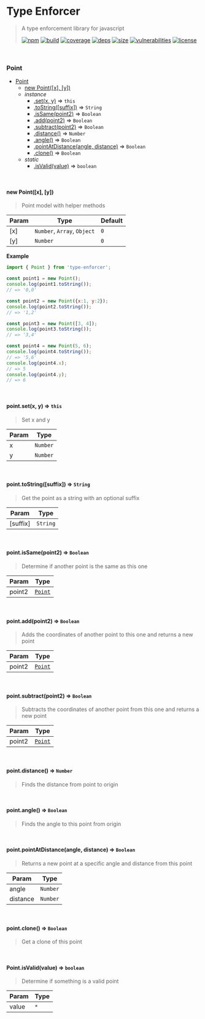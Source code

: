 # Type Enforcer

> A type enforcement library for javascript
>
> [![npm][npm]][npm-url]
[![build][build]][build-url]
[![coverage][coverage]][coverage-url]
[![deps][deps]][deps-url]
[![size][size]][size-url]
[![vulnerabilities][vulnerabilities]][vulnerabilities-url]
[![license][license]][license-url]


<br><a name="Point"></a>

### Point

* [Point](#Point)
    * [new Point([x], [y])](#new_Point_new)
    * _instance_
        * [.set(x, y)](#Point+set) ⇒ <code>this</code>
        * [.toString([suffix])](#Point+toString) ⇒ <code>String</code>
        * [.isSame(point2)](#Point+isSame) ⇒ <code>Boolean</code>
        * [.add(point2)](#Point+add) ⇒ <code>Boolean</code>
        * [.subtract(point2)](#Point+subtract) ⇒ <code>Boolean</code>
        * [.distance()](#Point+distance) ⇒ <code>Number</code>
        * [.angle()](#Point+angle) ⇒ <code>Boolean</code>
        * [.pointAtDistance(angle, distance)](#Point+pointAtDistance) ⇒ <code>Boolean</code>
        * [.clone()](#Point+clone) ⇒ <code>Boolean</code>
    * _static_
        * [.isValid(value)](#Point.isValid) ⇒ <code>boolean</code>


<br><a name="new_Point_new"></a>

#### new Point([x], [y])
> Point model with helper methods


| Param | Type | Default |
| --- | --- | --- |
| [x] | <code>Number</code>, <code>Array</code>, <code>Object</code> | <code>0</code> | 
| [y] | <code>Number</code> | <code>0</code> | 

**Example**  
``` javascriptimport { Point } from 'type-enforcer';const point1 = new Point();console.log(point1.toString());// => '0,0'const point2 = new Point({x:1, y:2});console.log(point2.toString());// => '1,2'const point3 = new Point([3, 4]);console.log(point3.toString());// => '3,4'const point4 = new Point(5, 6);console.log(point4.toString());// => '5,6'console.log(point4.x);// => 5console.log(point4.y);// => 6```

<br><a name="Point+set"></a>

#### point.set(x, y) ⇒ <code>this</code>
> Set x and y


| Param | Type |
| --- | --- |
| x | <code>Number</code> | 
| y | <code>Number</code> | 


<br><a name="Point+toString"></a>

#### point.toString([suffix]) ⇒ <code>String</code>
> Get the point as a string with an optional suffix


| Param | Type |
| --- | --- |
| [suffix] | <code>String</code> | 


<br><a name="Point+isSame"></a>

#### point.isSame(point2) ⇒ <code>Boolean</code>
> Determine if another point is the same as this one


| Param | Type |
| --- | --- |
| point2 | [<code>Point</code>](#Point) | 


<br><a name="Point+add"></a>

#### point.add(point2) ⇒ <code>Boolean</code>
> Adds the coordinates of another point to this one and returns a new point


| Param | Type |
| --- | --- |
| point2 | [<code>Point</code>](#Point) | 


<br><a name="Point+subtract"></a>

#### point.subtract(point2) ⇒ <code>Boolean</code>
> Subtracts the coordinates of another point from this one and returns a new point


| Param | Type |
| --- | --- |
| point2 | [<code>Point</code>](#Point) | 


<br><a name="Point+distance"></a>

#### point.distance() ⇒ <code>Number</code>
> Finds the distance from point to origin


<br><a name="Point+angle"></a>

#### point.angle() ⇒ <code>Boolean</code>
> Finds the angle to this point from origin


<br><a name="Point+pointAtDistance"></a>

#### point.pointAtDistance(angle, distance) ⇒ <code>Boolean</code>
> Returns a new point at a specific angle and distance from this point


| Param | Type |
| --- | --- |
| angle | <code>Number</code> | 
| distance | <code>Number</code> | 


<br><a name="Point+clone"></a>

#### point.clone() ⇒ <code>Boolean</code>
> Get a clone of this point


<br><a name="Point.isValid"></a>

#### Point.isValid(value) ⇒ <code>boolean</code>
> Determine if something is a valid point


| Param | Type |
| --- | --- |
| value | <code>\*</code> | 


[npm]: https://img.shields.io/npm/v/type-enforcer.svg
[npm-url]: https://npmjs.com/package/type-enforcer
[build]: https://travis-ci.org/DarrenPaulWright/type-enforcer.svg?branch&#x3D;master
[build-url]: https://travis-ci.org/DarrenPaulWright/type-enforcer
[coverage]: https://coveralls.io/repos/github/DarrenPaulWright/type-enforcer/badge.svg?branch&#x3D;master
[coverage-url]: https://coveralls.io/github/DarrenPaulWright/type-enforcer?branch&#x3D;master
[deps]: https://david-dm.org/darrenpaulwright/type-enforcer.svg
[deps-url]: https://david-dm.org/darrenpaulwright/type-enforcer
[size]: https://packagephobia.now.sh/badge?p&#x3D;type-enforcer
[size-url]: https://packagephobia.now.sh/result?p&#x3D;type-enforcer
[vulnerabilities]: https://snyk.io/test/github/DarrenPaulWright/type-enforcer/badge.svg?targetFile&#x3D;package.json
[vulnerabilities-url]: https://snyk.io/test/github/DarrenPaulWright/type-enforcer?targetFile&#x3D;package.json
[license]: https://img.shields.io/github/license/DarrenPaulWright/type-enforcer.svg
[license-url]: https://npmjs.com/package/type-enforcer/LICENSE.md
